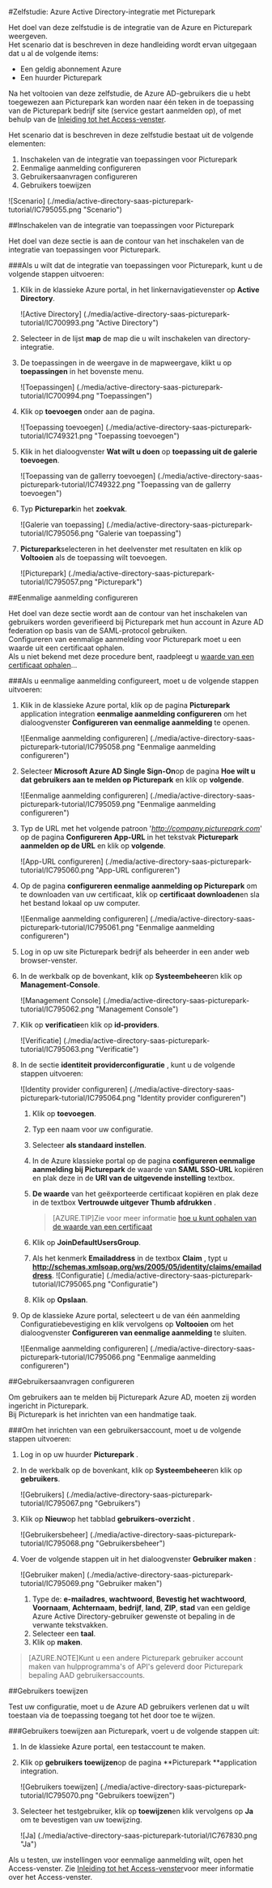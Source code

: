 <properties 
    pageTitle="Zelfstudie: Azure Active Directory-integratie met Picturepark | Microsoft Azure" 
    description="Meer informatie over het Picturepark met Azure Active Directory gebruiken voor het inschakelen van eenmalige aanmelding, geautomatiseerde provisioning en meer!" 
    services="active-directory" 
    authors="jeevansd"  
    documentationCenter="na" 
    manager="femila"/>
<tags 
    ms.service="active-directory" 
    ms.devlang="na" 
    ms.topic="article" 
    ms.tgt_pltfrm="na" 
    ms.workload="identity" 
    ms.date="09/26/2016" 
    ms.author="jeedes" />

#<a name="tutorial-azure-active-directory-integration-with-picturepark"></a>Zelfstudie: Azure Active Directory-integratie met Picturepark
  
Het doel van deze zelfstudie is de integratie van de Azure en Picturepark weergeven.  
Het scenario dat is beschreven in deze handleiding wordt ervan uitgegaan dat u al de volgende items:

-   Een geldig abonnement Azure
-   Een huurder Picturepark
  
Na het voltooien van deze zelfstudie, de Azure AD-gebruikers die u hebt toegewezen aan Picturepark kan worden naar één teken in de toepassing van de Picturepark bedrijf site (service gestart aanmelden op), of met behulp van de [Inleiding tot het Access-venster](active-directory-saas-access-panel-introduction.md).
  
Het scenario dat is beschreven in deze zelfstudie bestaat uit de volgende elementen:

1.  Inschakelen van de integratie van toepassingen voor Picturepark
2.  Eenmalige aanmelding configureren
3.  Gebruikersaanvragen configureren
4.  Gebruikers toewijzen

![Scenario] (./media/active-directory-saas-picturepark-tutorial/IC795055.png "Scenario")

##<a name="enabling-the-application-integration-for-picturepark"></a>Inschakelen van de integratie van toepassingen voor Picturepark
  
Het doel van deze sectie is aan de contour van het inschakelen van de integratie van toepassingen voor Picturepark.

###<a name="to-enable-the-application-integration-for-picturepark-perform-the-following-steps"></a>Als u wilt dat de integratie van toepassingen voor Picturepark, kunt u de volgende stappen uitvoeren:

1.  Klik in de klassieke Azure portal, in het linkernavigatievenster op **Active Directory**.

    ![Active Directory] (./media/active-directory-saas-picturepark-tutorial/IC700993.png "Active Directory")

2.  Selecteer in de lijst **map** de map die u wilt inschakelen van directory-integratie.

3.  De toepassingen in de weergave in de mapweergave, klikt u op **toepassingen** in het bovenste menu.

    ![Toepassingen] (./media/active-directory-saas-picturepark-tutorial/IC700994.png "Toepassingen")

4.  Klik op **toevoegen** onder aan de pagina.

    ![Toepassing toevoegen] (./media/active-directory-saas-picturepark-tutorial/IC749321.png "Toepassing toevoegen")

5.  Klik in het dialoogvenster **Wat wilt u doen** op **toepassing uit de galerie toevoegen**.

    ![Toepassing van de gallerry toevoegen] (./media/active-directory-saas-picturepark-tutorial/IC749322.png "Toepassing van de gallerry toevoegen")

6.  Typ **Picturepark**in het **zoekvak**.

    ![Galerie van toepassing] (./media/active-directory-saas-picturepark-tutorial/IC795056.png "Galerie van toepassing")

7.  **Picturepark**selecteren in het deelvenster met resultaten en klik op **Voltooien** als de toepassing wilt toevoegen.

    ![Picturepark] (./media/active-directory-saas-picturepark-tutorial/IC795057.png "Picturepark")

##<a name="configuring-single-sign-on"></a>Eenmalige aanmelding configureren
  
Het doel van deze sectie wordt aan de contour van het inschakelen van gebruikers worden geverifieerd bij Picturepark met hun account in Azure AD federation op basis van de SAML-protocol gebruiken.  
Configureren van eenmalige aanmelding voor Picturepark moet u een waarde uit een certificaat ophalen.  
Als u niet bekend met deze procedure bent, raadpleegt u [waarde van een certificaat ophalen](http://youtu.be/YKQF266SAxI)...

###<a name="to-configure-single-sign-on-perform-the-following-steps"></a>Als u eenmalige aanmelding configureert, moet u de volgende stappen uitvoeren:

1.  Klik in de klassieke Azure portal, klik op de pagina **Picturepark** application integration **eenmalige aanmelding configureren** om het dialoogvenster **Configureren van eenmalige aanmelding** te openen.

    ![Eenmalige aanmelding configureren] (./media/active-directory-saas-picturepark-tutorial/IC795058.png "Eenmalige aanmelding configureren")

2.  Selecteer **Microsoft Azure AD Single Sign-On**op de pagina **Hoe wilt u dat gebruikers aan te melden op Picturepark** en klik op **volgende**.

    ![Eenmalige aanmelding configureren] (./media/active-directory-saas-picturepark-tutorial/IC795059.png "Eenmalige aanmelding configureren")

3.  Typ de URL met het volgende patroon '*http://company.picturepark.com*' op de pagina **Configureren App-URL** in het tekstvak **Picturepark aanmelden op de URL** en klik op **volgende**.

    ![App-URL configureren] (./media/active-directory-saas-picturepark-tutorial/IC795060.png "App-URL configureren")

4.  Op de pagina **configureren eenmalige aanmelding op Picturepark** om te downloaden van uw certificaat, klik op **certificaat downloaden**en sla het bestand lokaal op uw computer.

    ![Eenmalige aanmelding configureren] (./media/active-directory-saas-picturepark-tutorial/IC795061.png "Eenmalige aanmelding configureren")

5.  Log in op uw site Picturepark bedrijf als beheerder in een ander web browser-venster.

6.  In de werkbalk op de bovenkant, klik op **Systeembeheer**en klik op **Management-Console**.

    ![Management Console] (./media/active-directory-saas-picturepark-tutorial/IC795062.png "Management Console")

7.  Klik op **verificatie**en klik op **id-providers**.

    ![Verificatie] (./media/active-directory-saas-picturepark-tutorial/IC795063.png "Verificatie")

8.  In de sectie **identiteit providerconfiguratie** , kunt u de volgende stappen uitvoeren:

    ![Identity provider configureren] (./media/active-directory-saas-picturepark-tutorial/IC795064.png "Identity provider configureren")

    1.  Klik op **toevoegen**.
    2.  Typ een naam voor uw configuratie.
    3.  Selecteer **als standaard instellen**.
    4.  In de Azure klassieke portal op de pagina **configureren eenmalige aanmelding bij Picturepark** de waarde van **SAML SSO-URL** kopiëren en plak deze in de **URI van de uitgevende instelling** textbox.
    5.  **De waarde** van het geëxporteerde certificaat kopiëren en plak deze in de textbox **Vertrouwde uitgever Thumb afdrukken** .  

        >[AZURE.TIP]Zie voor meer informatie [hoe u kunt ophalen van de waarde van een certificaat](http://youtu.be/YKQF266SAxI)

    6.  Klik op **JoinDefaultUsersGroup**.
    7.  Als het kenmerk **Emailaddress** in de textbox **Claim** , typt u **http://schemas.xmlsoap.org/ws/2005/05/identity/claims/emailaddress**.
        ![Configuratie] (./media/active-directory-saas-picturepark-tutorial/IC795065.png "Configuratie")
    8.  Klik op **Opslaan**.

9.  Op de klassieke Azure portal, selecteert u de van één aanmelding Configuratiebevestiging en klik vervolgens op **Voltooien** om het dialoogvenster **Configureren van eenmalige aanmelding** te sluiten.

    ![Eenmalige aanmelding configureren] (./media/active-directory-saas-picturepark-tutorial/IC795066.png "Eenmalige aanmelding configureren")

##<a name="configuring-user-provisioning"></a>Gebruikersaanvragen configureren
  
Om gebruikers aan te melden bij Picturepark Azure AD, moeten zij worden ingericht in Picturepark.  
Bij Picturepark is het inrichten van een handmatige taak.

###<a name="to-provision-a-user-accounts-perform-the-following-steps"></a>Om het inrichten van een gebruikersaccount, moet u de volgende stappen uitvoeren:

1.  Log in op uw huurder **Picturepark** .

2.  In de werkbalk op de bovenkant, klik op **Systeembeheer**en klik op **gebruikers**.

    ![Gebruikers] (./media/active-directory-saas-picturepark-tutorial/IC795067.png "Gebruikers")

3.  Klik op **Nieuw**op het tabblad **gebruikers-overzicht** .

    ![Gebruikersbeheer] (./media/active-directory-saas-picturepark-tutorial/IC795068.png "Gebruikersbeheer")

4.  Voer de volgende stappen uit in het dialoogvenster **Gebruiker maken** :

    ![Gebruiker maken] (./media/active-directory-saas-picturepark-tutorial/IC795069.png "Gebruiker maken")

    1.  Type de: **e-mailadres**, **wachtwoord**, **Bevestig het wachtwoord**, **Voornaam**, **Achternaam**, **bedrijf**, **land**, **ZIP**, **stad** van een geldige Azure Active Directory-gebruiker gewenste ot bepaling in de verwante tekstvakken.
    2.  Selecteer een **taal**.
    3.  Klik op **maken**.

>[AZURE.NOTE]Kunt u een andere Picturepark gebruiker account maken van hulpprogramma's of API's geleverd door Picturepark bepaling AAD gebruikersaccounts.

##<a name="assigning-users"></a>Gebruikers toewijzen
  
Test uw configuratie, moet u de Azure AD gebruikers verlenen dat u wilt toestaan via de toepassing toegang tot het door toe te wijzen.

###<a name="to-assign-users-to-picturepark-perform-the-following-steps"></a>Gebruikers toewijzen aan Picturepark, voert u de volgende stappen uit:

1.  In de klassieke Azure portal, een testaccount te maken.

2.  Klik op **gebruikers toewijzen**op de pagina **Picturepark **application integration.

    ![Gebruikers toewijzen] (./media/active-directory-saas-picturepark-tutorial/IC795070.png "Gebruikers toewijzen")

3.  Selecteer het testgebruiker, klik op **toewijzen**en klik vervolgens op **Ja** om te bevestigen van uw toewijzing.

    ![Ja] (./media/active-directory-saas-picturepark-tutorial/IC767830.png "Ja")
  
Als u testen, uw instellingen voor eenmalige aanmelding wilt, open het Access-venster. Zie [Inleiding tot het Access-venster](active-directory-saas-access-panel-introduction.md)voor meer informatie over het Access-venster.